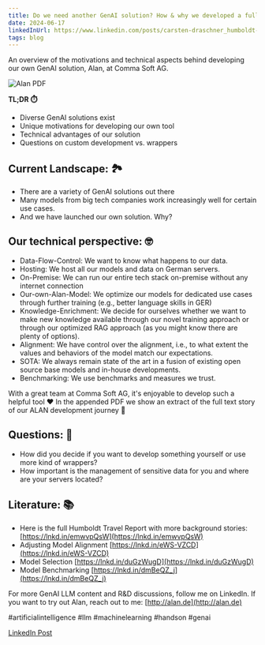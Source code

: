 ```yaml
---
title: Do we need another GenAI solution? How & why we developed a full-stack GenAI LLM+RAG tool called Alan. A sneak peek at what I am currently working on.
date: 2024-06-17
linkedInUrl: https://www.linkedin.com/posts/carsten-draschner_humboldt-travel-report-alan-llm-genai-activity-7208854388101005312-Xr_o?utm_source=share&utm_medium=member_desktop
tags: blog
---
```


An overview of the motivations and technical aspects behind developing our own GenAI solution, Alan, at Comma Soft AG.

![Alan PDF](/img/blog_images/alanpdf.png)

**TL;DR ⏱️**
- Diverse GenAI solutions exist
- Unique motivations for developing our own tool
- Technical advantages of our solution
- Questions on custom development vs. wrappers

<!-- excerpt -->

## Current Landscape: 🏞️

- There are a variety of GenAI solutions out there
- Many models from big tech companies work increasingly well for certain use cases.
- And we have launched our own solution. Why?

## Our technical perspective: 🤓

- Data-Flow-Control: We want to know what happens to our data.
- Hosting: We host all our models and data on German servers.
- On-Premise: We can run our entire tech stack on-premise without any internet connection
- Our-own-Alan-Model: We optimize our models for dedicated use cases through further training (e.g., better language skills in GER)
- Knowledge-Enrichment: We decide for ourselves whether we want to make new knowledge available through our novel training approach or through our optimized RAG approach (as you might know there are plenty of options).
- Alignment: We have control over the alignment, i.e., to what extent the values and behaviors of the model match our expectations.
- SOTA: We always remain state of the art in a fusion of existing open source base models and in-house developments.
- Benchmarking: We use benchmarks and measures we trust.

With a great team at Comma Soft AG, it's enjoyable to develop such a helpful tool ❤️ In the appended PDF we show an extract of the full text story of our ALAN development journey 📖

## Questions: 🤔

- How did you decide if you want to develop something yourself or use more kind of wrappers?
- How important is the management of sensitive data for you and where are your servers located?

## Literature: 📚

- Here is the full Humboldt Travel Report with more background stories: [https://lnkd.in/emwvpQsW](https://lnkd.in/emwvpQsW)
- Adjusting Model Alignment [https://lnkd.in/eWS-VZCD](https://lnkd.in/eWS-VZCD)
- Model Selection [https://lnkd.in/duGzWugD](https://lnkd.in/duGzWugD)
- Model Benchmarking [https://lnkd.in/dmBeQZ_j](https://lnkd.in/dmBeQZ_j)

For more GenAI LLM content and R&D discussions, follow me on LinkedIn. If you want to try out Alan, reach out to me: [http://alan.de](http://alan.de)

#artificialintelligence #llm #machinelearning #handson #genai

[LinkedIn Post](https://www.linkedin.com/posts/carsten-draschner_humboldt-travel-report-alan-llm-genai-activity-7208854388101005312-Xr_o?utm_source=share&utm_medium=member_desktop)
